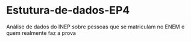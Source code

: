 # Estutura-de-dados-EP4
Análise de dados do INEP sobre pessoas que se matriculam no ENEM e quem realmente faz a prova
